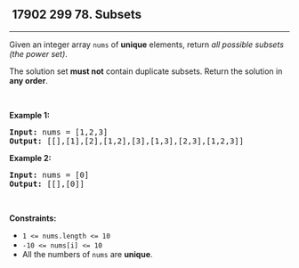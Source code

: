 <h2> 17902 299
78. Subsets</h2><hr><div><p>Given an integer array <code>nums</code> of <strong>unique</strong> elements, return <em>all possible</em> <span data-keyword="subset"><em>subsets</em></span> <em>(the power set)</em>.</p>

<p>The solution set <strong>must not</strong> contain duplicate subsets. Return the solution in <strong>any order</strong>.</p>

<p>&nbsp;</p>
<p><strong class="example">Example 1:</strong></p>

<pre><strong>Input:</strong> nums = [1,2,3]
<strong>Output:</strong> [[],[1],[2],[1,2],[3],[1,3],[2,3],[1,2,3]]
</pre>

<p><strong class="example">Example 2:</strong></p>

<pre><strong>Input:</strong> nums = [0]
<strong>Output:</strong> [[],[0]]
</pre>

<p>&nbsp;</p>
<p><strong>Constraints:</strong></p>

<ul>
	<li><code>1 &lt;= nums.length &lt;= 10</code></li>
	<li><code>-10 &lt;= nums[i] &lt;= 10</code></li>
	<li>All the numbers of&nbsp;<code>nums</code> are <strong>unique</strong>.</li>
</ul>
</div>